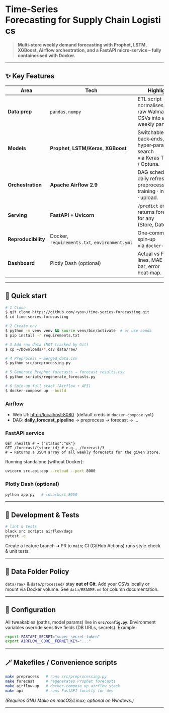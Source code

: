 # Time‑Series Forecasting for Supply Chain Logistics

> **Multi‑store weekly demand forecasting with Prophet, LSTM, XGBoost, Airflow orchestration, and a FastAPI micro‑service – fully containerised with Docker.**

---

## ✨ Key Features

| Area                | Tech                                          | Highlights                                                                     |
| ------------------- | --------------------------------------------- | ------------------------------------------------------------------------------ |
| **Data prep**       | `pandas`, `numpy`                             | ETL script normalises three raw Walmart‑style CSVs into a single weekly panel. |
| **Models**          | **Prophet**, **LSTM/Keras**, **XGBoost**      | Switchable back‑ends, hyper‑param search via Keras Tuner / Optuna.             |
| **Orchestration**   | **Apache Airflow 2.9**                        | DAG schedules daily refresh → preprocessing · training · inference · upload.   |
| **Serving**         | **FastAPI + Uvicorn**                         | `/predict` endpoint returns forecast for any (Store, Date).                    |
| **Reproducibility** | Docker, `requirements.txt`, `environment.yml` | One‑command spin‑up via `docker‑compose`.                                      |
| **Dashboard**       | Plotly Dash (optional)                        | Actual vs Forecast lines, MAE rank bar, error heat‑map.                        |

---

## 🚀 Quick start

```bash
# 1 Clone
$ git clone https://github.com/<you>/time-series-forecasting.git
$ cd time-series-forecasting

# 2 Create env
$ python -m venv venv && source venv/bin/activate  # or use conda
$ pip install -r requirements.txt

# 3 Add raw data (NOT tracked by Git)
$ cp ~/Downloads/*.csv data/raw/

# 4 Preprocess → merged_data.csv
$ python src/preprocessing.py

# 5 Generate Prophet forecasts → forecast_results.csv
$ python scripts/regenerate_forecasts.py

# 6 Spin‑up full stack (Airflow + API)
$ docker-compose up --build
```

### Airflow

* Web UI: [http://localhost:8080](http://localhost:8080)  (default creds in `docker-compose.yml`)
* DAG: **daily\_forecast\_pipeline** → preprocess → forecast → …

### FastAPI service

```
GET /health # → {"status":"ok"}
GET /forecast/{store_id} # e.g., /forecast/3
# → Returns a JSON array of all weekly forecasts for the given store.
```

Running standalone (without Docker):

```bash
uvicorn src.api:app --reload --port 8000
```

### Plotly Dash (optional)

```bash
python app.py   # localhost:8050
```

---

## 🧰 Development & Tests

```bash
# lint & tests
black src scripts airflow/dags
pytest -q
```

Create a feature branch ➜ PR to `main`; CI (GitHub Actions) runs style‑check & unit tests.

---

## 📜 Data Folder Policy

`data/raw/` & `data/processed/` stay **out of Git**. Add your CSVs locally or mount via Docker volume. See `data/README.md` for column documentation.

---

## 🔧 Configuration

All tweakables (paths, model params) live in **`src/config.py`**. Environment variables override sensitive fields (DB URLs, secrets). Example:

```bash
export FASTAPI_SECRET="super‑secret‑token"
export AIRFLOW__CORE__FERNET_KEY="..."
```

---

## 🪄 Makefiles / Convenience scripts

```bash
make preprocess   # runs src/preprocessing.py
make forecast     # regenerates Prophet forecasts
make airflow-up   # docker-compose up airflow stack
make api          # runs FastAPI locally for dev
```

*(Requires GNU Make on macOS/Linux; optional on Windows.)*

---
